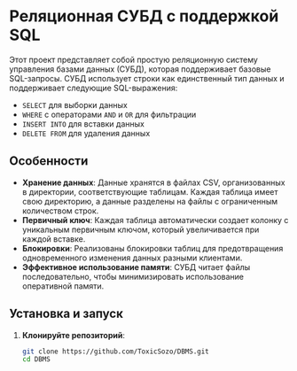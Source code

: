 # Реляционная СУБД с поддержкой SQL

Этот проект представляет собой простую реляционную систему управления базами данных (СУБД), которая поддерживает базовые SQL-запросы. СУБД использует строки как единственный тип данных и поддерживает следующие SQL-выражения:

- `SELECT` для выборки данных
- `WHERE` с операторами `AND` и `OR` для фильтрации
- `INSERT INTO` для вставки данных
- `DELETE FROM` для удаления данных

## Особенности

- **Хранение данных**: Данные хранятся в файлах CSV, организованных в директории, соответствующие таблицам. Каждая таблица имеет свою директорию, а данные разделены на файлы с ограниченным количеством строк.
- **Первичный ключ**: Каждая таблица автоматически создает колонку с уникальным первичным ключом, который увеличивается при каждой вставке.
- **Блокировки**: Реализованы блокировки таблиц для предотвращения одновременного изменения данных разными клиентами.
- **Эффективное использование памяти**: СУБД читает файлы последовательно, чтобы минимизировать использование оперативной памяти.

## Установка и запуск

1. **Клонируйте репозиторий**:
   ```bash
   git clone https://github.com/ToxicSozo/DBMS.git
   cd DBMS